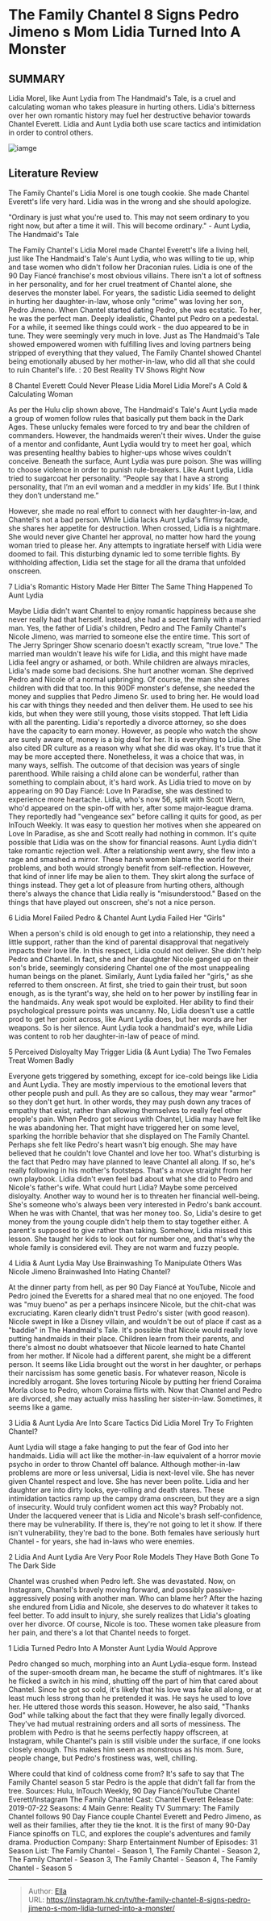 # The Family Chantel 8 Signs Pedro Jimeno s Mom Lidia Turned Into A Monster


## SUMMARY 


 Lidia Morel, like Aunt Lydia from The Handmaid&#39;s Tale, is a cruel and calculating woman who takes pleasure in hurting others. 
 Lidia&#39;s bitterness over her own romantic history may fuel her destructive behavior towards Chantel Everett. 
 Lidia and Aunt Lydia both use scare tactics and intimidation in order to control others. 

![iamge](https://static1.srcdn.com/wordpress/wp-content/uploads/2023/12/the-family-chantel-the-handmaids-tale-montage-with-lidia-jimeno-and-chantel-everett.jpg)

## Literature Review
The Family Chantel&#39;s Lidia Morel is one tough cookie. She made Chantel Everett&#39;s life very hard. Lidia was in the wrong and she should apologize. 





&#34;Ordinary is just what you&#39;re used to. This may not seem ordinary to you right now, but after a time it will. This will become ordinary.&#34; - Aunt Lydia, The Handmaid&#39;s Tale 

The Family Chantel&#39;s Lidia Morel made Chantel Everett&#39;s life a living hell, just like The Handmaid&#39;s Tale&#39;s Aunt Lydia, who was willing to tie up, whip and tase women who didn&#39;t follow her Draconian rules. Lidia is one of the 90 Day Fiancé franchise&#39;s most obvious villains. There isn&#39;t a lot of softness in her personality, and for her cruel treatment of Chantel alone, she deserves the monster label. For years, the sadistic Lidia seemed to delight in hurting her daughter-in-law, whose only &#34;crime&#34; was loving her son, Pedro Jimeno.
When Chantel started dating Pedro, she was ecstatic. To her, he was the perfect man. Deeply idealistic, Chantel put Pedro on a pedestal. For a while, it seemed like things could work - the duo appeared to be in tune. They were seemingly very much in love. Just as The Handmaid&#39;s Tale showed empowered women with fulfilling lives and loving partners being stripped of everything that they valued, The Family Chantel showed Chantel being emotionally abused by her mother-in-law, who did all that she could to ruin Chantel&#39;s life.
 : 20 Best Reality TV Shows Right Now









 








 8  Chantel Everett Could Never Please Lidia Morel 
Lidia Morel&#39;s A Cold &amp; Calculating Woman


As per the Hulu clip shown above, The Handmaid&#39;s Tale&#39;s Aunt Lydia made a group of women follow rules that basically put them back in the Dark Ages. These unlucky females were forced to try and bear the children of commanders. However, the handmaids weren&#39;t their wives. Under the guise of a mentor and confidante, Aunt Lydia would try to meet her goal, which was presenting healthy babies to higher-ups whose wives couldn&#39;t conceive. Beneath the surface, Aunt Lydia was pure poison. She was willing to choose violence in order to punish rule-breakers.
Like Aunt Lydia, Lidia tried to sugarcoat her personality.
“People say that I have a strong personality, that I’m an evil woman and a meddler in my kids’ life. But I think they don’t understand me.” 

However, she made no real effort to connect with her daughter-in-law, and Chantel&#39;s not a bad person. While Lidia lacks Aunt Lydia&#39;s flimsy facade, she shares her appetite for destruction. When crossed, Lidia is a nightmare. She would never give Chantel her approval, no matter how hard the young woman tried to please her. Any attempts to ingratiate herself with Lidia were doomed to fail. This disturbing dynamic led to some terrible fights. By withholding affection, Lidia set the stage for all the drama that unfolded onscreen.





 7  Lidia&#39;s Romantic History Made Her Bitter 
The Same Thing Happened To Aunt Lydia


 







Maybe Lidia didn&#39;t want Chantel to enjoy romantic happiness because she never really had that herself. Instead, she had a secret family with a married man. Yes, the father of Lidia&#39;s children, Pedro and The Family Chantel&#39;s Nicole Jimeno, was married to someone else the entire time. This sort of The Jerry Springer Show scenario doesn&#39;t exactly scream, &#34;true love.&#34;
The married man wouldn&#39;t leave his wife for Lidia, and this might have made Lidia feel angry or ashamed, or both. While children are always miracles, Lidia&#39;s made some bad decisions. She hurt another woman. She deprived Pedro and Nicole of a normal upbringing. Of course, the man she shares children with did that too.
In this 90DF monster&#39;s defense, she needed the money and supplies that Pedro Jimeno Sr. used to bring her. He would load his car with things they needed and then deliver them. He used to see his kids, but when they were still young, those visits stopped. That left Lidia with all the parenting. Lidia&#39;s reportedly a divorce attorney, so she does have the capacity to earn money. However, as people who watch the show are surely aware of, money is a big deal for her. It is everything to Lidia.
She also cited DR culture as a reason why what she did was okay. It&#39;s true that it may be more accepted there. Nonetheless, it was a choice that was, in many ways, selfish. The outcome of that decision was years of single parenthood. While raising a child alone can be wonderful, rather than something to complain about, it&#39;s hard work.
As Lidia tried to move on by appearing on 90 Day Fiancé: Love In Paradise, she was destined to experience more heartache. Lidia, who&#39;s now 56, split with Scott Wern, who&#39;d appeared on the spin-off with her, after some major-league drama. They reportedly had &#34;vengeance sex&#34; before calling it quits for good, as per InTouch Weekly. It was easy to question her motives when she appeared on Love In Paradise, as she and Scott really had nothing in common. It&#39;s quite possible that Lidia was on the show for financial reasons.
Aunt Lydia didn&#39;t take romantic rejection well. After a relationship went awry, she flew into a rage and smashed a mirror. These harsh women blame the world for their problems, and both would strongly benefit from self-reflection. However, that kind of inner life may be alien to them. They skirt along the surface of things instead. They get a lot of pleasure from hurting others, although there&#39;s always the chance that Lidia really is &#34;misunderstood.&#34; Based on the things that have played out onscreen, she&#39;s not a nice person.





 6  Lidia Morel Failed Pedro &amp; Chantel 
Aunt Lydia Failed Her &#34;Girls&#34;


 







When a person&#39;s child is old enough to get into a relationship, they need a little support, rather than the kind of parental disapproval that negatively impacts their love life. In this respect, Lidia could not deliver. She didn&#39;t help Pedro and Chantel. In fact, she and her daughter Nicole ganged up on their son&#39;s bride, seemingly considering Chantel one of the most unappealing human beings on the planet.
Similarly, Aunt Lydia failed her &#34;girls,&#34; as she referred to them onscreen. At first, she tried to gain their trust, but soon enough, as is the tyrant&#39;s way, she held on to her power by instilling fear in the handmaids. Any weak spot would be exploited. Her ability to find their psychological pressure points was uncanny.
No, Lidia doesn&#39;t use a cattle prod to get her point across, like Aunt Lydia does, but her words are her weapons. So is her silence. Aunt Lydia took a handmaid&#39;s eye, while Lidia was content to rob her daughter-in-law of peace of mind.





 5  Perceived Disloyalty May Trigger Lidia (&amp; Aunt Lydia) 
The Two Females Treat Women Badly


 







Everyone gets triggered by something, except for ice-cold beings like Lidia and Aunt Lydia. They are mostly impervious to the emotional levers that other people push and pull. As they are so callous, they may wear &#34;armor&#34; so they don&#39;t get hurt. In other words, they may push down any traces of empathy that exist, rather than allowing themselves to really feel other people&#39;s pain.
When Pedro got serious with Chantel, Lidia may have felt like he was abandoning her. That might have triggered her on some level, sparking the horrible behavior that she displayed on The Family Chantel. Perhaps she felt like Pedro&#39;s heart wasn&#39;t big enough. She may have believed that he couldn&#39;t love Chantel and love her too. What&#39;s disturbing is the fact that Pedro may have planned to leave Chantel all along. If so, he&#39;s really following in his mother&#39;s footsteps. That&#39;s a move straight from her own playbook.
Lidia didn&#39;t even feel bad about what she did to Pedro and Nicole&#39;s father&#39;s wife. What could hurt Lidia? Maybe some perceived disloyalty. Another way to wound her is to threaten her financial well-being. She&#39;s someone who&#39;s always been very interested in Pedro&#39;s bank account. When he was with Chantel, that was her money too. So, Lidia&#39;s desire to get money from the young couple didn&#39;t help them to stay together either.
A parent&#39;s supposed to give rather than taking. Somehow, Lidia missed this lesson. She taught her kids to look out for number one, and that&#39;s why the whole family is considered evil. They are not warm and fuzzy people.





 4  Lidia &amp; Aunt Lydia May Use Brainwashing To Manipulate Others 
Was Nicole Jimeno Brainwashed Into Hating Chantel?


At the dinner party from hell, as per 90 Day Fiancé at YouTube, Nicole and Pedro joined the Everetts for a shared meal that no one enjoyed. The food was &#34;muy bueno&#34; as per a perhaps insincere Nicole, but the chit-chat was excruciating. Karen clearly didn&#39;t trust Pedro&#39;s sister (with good reason). Nicole swept in like a Disney villain, and wouldn&#39;t be out of place if cast as a &#34;baddie&#34; in The Handmaid&#39;s Tale. It&#39;s possible that Nicole would really love putting handmaids in their place.
Children learn from their parents, and there&#39;s almost no doubt whatsoever that Nicole learned to hate Chantel from her mother. If Nicole had a different parent, she might be a different person. It seems like Lidia brought out the worst in her daughter, or perhaps their narcissism has some genetic basis. For whatever reason, Nicole is incredibly arrogant. She loves torturing Nicole by putting her friend Coraima Morla close to Pedro, whom Coraima flirts with. Now that Chantel and Pedro are divorced, she may actually miss hassling her sister-in-law. Sometimes, it seems like a game.





 3  Lidia &amp; Aunt Lydia Are Into Scare Tactics 
Did Lidia Morel Try To Frighten Chantel?


 







Aunt Lydia will stage a fake hanging to put the fear of God into her handmaids. Lidia will act like the mother-in-law equivalent of a horror movie psycho in order to throw Chantel off balance. Although mother-in-law problems are more or less universal, Lidia is next-level vile. She has never given Chantel respect and love. She has never been polite. Lidia and her daughter are into dirty looks, eye-rolling and death stares. These intimidation tactics ramp up the campy drama onscreen, but they are a sign of insecurity. Would truly confident women act this way? Probably not.
Under the lacquered veneer that is Lidia and Nicole&#39;s brash self-confidence, there may be vulnerability. If there is, they&#39;re not going to let it show. If there isn&#39;t vulnerability, they&#39;re bad to the bone. Both females have seriously hurt Chantel - for years, she had in-laws who were enemies.





 2  Lidia And Aunt Lydia Are Very Poor Role Models 
They Have Both Gone To The Dark Side


Chantel was crushed when Pedro left. She was devastated. Now, on Instagram, Chantel&#39;s bravely moving forward, and possibly passive-aggressively posing with another man. Who can blame her? After the hazing she endured from Lidia and Nicole, she deserves to do whatever it takes to feel better. To add insult to injury, she surely realizes that Lidia&#39;s gloating over her divorce. Of course, Nicole is too. These women take pleasure from her pain, and there&#39;s a lot that Chantel needs to forget.





 1  Lidia Turned Pedro Into A Monster 
Aunt Lydia Would Approve
        

Pedro changed so much, morphing into an Aunt Lydia-esque form. Instead of the super-smooth dream man, he became the stuff of nightmares. It&#39;s like he flicked a switch in his mind, shutting off the part of him that cared about Chantel. Since he got so cold, it&#39;s likely that his love was fake all along, or at least much less strong than he pretended it was.
He says he used to love her. He uttered those words this season. However, he also said, &#34;Thanks God&#34; while talking about the fact that they were finally legally divorced. They&#39;ve had mutual restraining orders and all sorts of messiness. The problem with Pedro is that he seems perfectly happy offscreen, at Instagram, while Chantel&#39;s pain is still visible under the surface, if one looks closely enough. This makes him seem as monstrous as his mom.
Sure, people change, but Pedro&#39;s frostiness was, well, chilling. 

Where could that kind of coldness come from? It&#39;s safe to say that The Family Chantel season 5 star Pedro is the apple that didn&#39;t fall far from the tree.
Sources: Hulu, InTouch Weekly, 90 Day Fiancé/YouTube Chantel Everett/Instagram 
               The Family Chantel   Cast:   Chantel Everett    Release Date:   2019-07-22    Seasons:   4    Main Genre:   Reality TV    Summary:   The Family Chantel follows 90 Day Fiance couple Chantel Everett and Pedro Jimeno, as well as their families, after they tie the knot. It is the first of many 90-Day Fiance spinoffs on TLC, and explores the couple&#39;s adventures and family drama.    Production Company:   Sharp Entertainment    Number of Episodes:   31    Season List:   The Family Chantel - Season 1, The Family Chantel - Season 2, The Family Chantel - Season 3, The Family Chantel - Season 4, The Family Chantel - Season 5      

---

> Author: [Ella](https://instagram.hk.cn/)  
> URL: https://instagram.hk.cn/tv/the-family-chantel-8-signs-pedro-jimeno-s-mom-lidia-turned-into-a-monster/  

